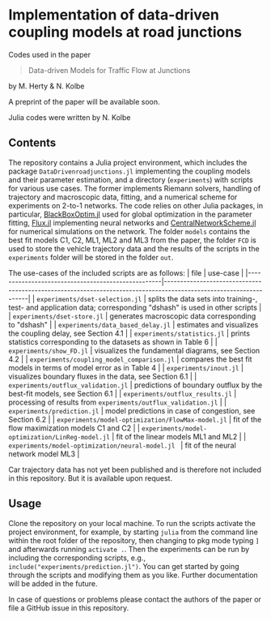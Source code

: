 # Implementation of data-driven coupling models at road junctions
Codes used in the paper
> Data-driven Models for Traffic Flow at Junctions

by M. Herty & N. Kolbe

A preprint of the paper will be available soon.

Julia codes were written by N. Kolbe

## Contents
The repository contains a Julia project environment, which includes the package `DataDrivenroadjunctions.jl` implementing the coupling models and their parameter estimation, and a directory (`experiments`) with scripts for various use cases. The former implements Riemann solvers, handling of trajectory and macroscopic data, fitting, and a numerical scheme for experiments on 2-to-1 networks. The code relies on other Julia packages, in particular, [BlackBoxOptim.jl](https://github.com/robertfeldt/BlackBoxOptim.jl) used for global optimization in the parameter fitting, [Flux.jl](https://github.com/FluxML/Flux.jl) implementing neural networks and [CentralNetworkScheme.jl](https://github.com/nklb/CentralNetworkScheme) for numerical simulations on the network. The folder `models` contains the best fit models C1, C2, ML1, ML2 and ML3 from the paper, the folder `FCD` is used to store the vehicle trajectory data and the results of the scripts in the `experiments` folder will be stored in the folder `out`.

The use-cases of the included scripts are as follows:
| file                                              | use-case                                                                                                         |
|---------------------------------------------------|------------------------------------------------------------------------------------------------------------------|
| `experiments/dset-selection.jl`                   | splits the data sets into training-, test- and application data; corresponding "dshash" is used in other scripts |
| `experiments/dset-store.jl`                       | generates macroscopic data corresponding to "dshash"                                                             |
| `experiments/data_based_delay.jl`                 | estimates and visualizes the coupling delay, see Section 4.1                                                     |
| `experiments/statistics.jl`                       | prints statistics corresponding to the datasets as shown in Table 6                                              |
| `experiments/show_FD.jl`                          | visualizes the fundamental diagrams, see Section 4.2                                                             |
| `experiments/coupling_model_comparison.jl`        | compares the best fit models in terms of model error as in Table 4                                               |
| `experiments/inout.jl`                            | visualizes boundary fluxes in the data, see Section 6.1                                                          |
| `experiments/outflux_validation.jl`               | predictions of boundary outflux by the best-fit models, see Section 6.1                                          |
| `experiments/outflux_results.jl`                  | processing of results from `experiments/outflux_validation.jl`                                                   |
| `experiments/prediction.jl`                       | model predictions in case of congestion, see Section 6.2                                                         |
| `experiments/model-optimization/FlowMax-model.jl` | fit of the flow maximization models C1 and C2                                                                    |
| `experiments/model-optimization/LinReg-model.jl`  | fit of the linear models ML1 and ML2                                                                             |
| `experiments/model-optimization/neural-model.jl ` | fit of the neural network model ML3                                                                                                                 |

Car trajectory data has not yet been published and is therefore not included in this repository. But it is available upon request. 

## Usage 
Clone the repository on your local machine. To run the scripts activate the project environment, for example, by starting `julia` from the command line within the root folder of the repository, then changing to pkg mode typing `]` and afterwards running `activate .`. Then the experiments can be run by including the corresponding scripts, e.g., `include("experiments/prediction.jl")`.  You can get started by going through the scripts and modifying them as you like. Further documentation will be added in the future. 

In case of questions or problems please contact the authors of the paper or file a GitHub issue in this repository.
